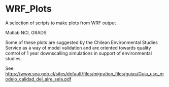 # WRF_Plots
A selection of scripts to make plots from WRF output

Matlab
NCL
GRADS

Some of these plots are suggested by the Chilean Environmental Studies Service as a way of model validation and are oriented towards quality control of 1 year downscalling simulations in support of environmental studies.

See: https://www.sea.gob.cl/sites/default/files/migration_files/guias/Guia_uso_modelo_calidad_del_aire_seia.pdf

